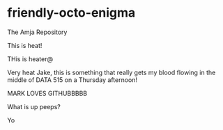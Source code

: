 # friendly-octo-enigma
The Amja Repository

This is heat!

THis is heater@

Very heat Jake, this is something that really gets my blood flowing in the middle of DATA 515 on a Thursday afternoon!

MARK LOVES GITHUBBBBB



What is up peeps?

Yo